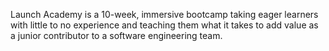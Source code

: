 Launch Academy is a 10-week, immersive bootcamp taking eager learners with
little to no experience and teaching them what it takes to add value as a
junior contributor to a software engineering team.

